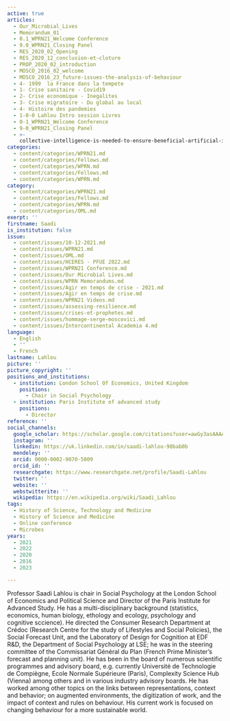 ```yaml
---
active: true
articles:
  - Our_Microbial_Lives
  - Memorandum_01
  - 0.1_WPRN21_Welcome Conference
  - 9.0_WPRN21_Closing Panel
  - RES_2020_02_Opening
  - RES_2020_12_conclusion-et-cloture
  - PROP_2020_02_introduction
  - MOSCO_2016_02_welcome
  - MOSCO_2016_23_future-issues-the-analysis-of-behaviour
  - 4- 1999  la France dans la tempete
  - 1- Crise sanitaire - Covid19
  - 2- Crise economique - Inegalites
  - 3- Crise migratoire - Du global au local
  - 4- Histoire des pandemies
  - 1-0-0 Lahlou Intro session Livres
  - 0-1_WPRN21_Welcome Conference
  - 9-0_WPRN21_Closing Panel
  - >-
    collective-intelligence-is-needed-to-ensure-beneficial-artificial-intelligence
categories:
  - content/categories/WPRN21.md
  - content/categories/Fellows.md
  - content/categories/WPRN.md
  - content/categories/Fellows.md
  - content/categories/WPRN.md
category:
  - content/categories/WPRN21.md
  - content/categories/Fellows.md
  - content/categories/WPRN.md
  - content/categories/OML.md
exerpt: ''
firstname: Saadi
is_institution: false
issue:
  - content/issues/10-12-2021.md
  - content/issues/WPRN21.md
  - content/issues/OML.md
  - content/issues/HCERES - PFUE 2022.md
  - content/issues/WPRN21 Conference.md
  - content/issues/Our Microbial Lives.md
  - content/issues/WPRN Memorandums.md
  - content/issues/Agir en temps de crise - 2021.md
  - content/issues/Agir en temps de crise.md
  - content/issues/WPRN21 Videos.md
  - content/issues/assessing-resilience.md
  - content/issues/crises-et-prophetes.md
  - content/issues/hommage-serge-moscovici.md
  - content/issues/Intercontinental Academia 4.md
language:
  - English
  - ''
  - French
lastname: Lahlou
picture: ''
picture_copyright: ''
positions_and_institutions:
  - institution: London School Of Economics, United Kingdom
    positions:
      - Chair in Social Psychology
  - institution: Paris Institute of advanced study
    positions:
      - Director
reference: ''
social_channels:
  google_scholar: https://scholar.google.com/citations?user=awGy3asAAAAJ&hl=fr&oi=ao
  instagram: ''
  linkedin: https://uk.linkedin.com/in/saadi-lahlou-98bab0b
  mendeley: ''
  orcid: 0000-0002-9070-5009
  orcid_id: ''
  researchgate: https://www.researchgate.net/profile/Saadi-Lahlou
  twitter: ''
  website: ''
  webstwitterite: ''
  wikipedia: https://en.wikipedia.org/wiki/Saadi_Lahlou
tags:
  - History of Science, Technology and Medicine
  - History of Science and Medicine
  - Online conference
  - Microbes
years:
  - 2021
  - 2022
  - 2020
  - 2016
  - 2023

---
```

Professor Saadi Lahlou is chair in Social Psychology at the London School of Economics and Political Science and Director of the Paris Institute for Advanced Study. He has a multi-disciplinary background (statistics, economics, human biology, ethology and ecology, psychology and cognitive sccience). He directed the Consumer Research Department at Crédoc (Research Centre for the study of Lifestyles and Social Policies), the Social Forecast Unit, and the Laboratory of Design for Cognition at EDF R&D, the Department of Social Psychology at LSE; he was in the steering committee of the Commissariat Général du Plan (French Prime Minister’s forecast and planning unit). He has been in the board of numerous scientific programmes and advisory board, e.g. currently Université de Technologie de Compiègne, Ecole Normale Supérieure (Paris), Complexity Science Hub (Vienna) among others and in various industry advisory boards. He has worked among other topics on the links between representations, context and behavior; on augmented environments, the digitization of work, and the impact of context and rules on behaviour. His current work is focused on changing behaviour for a more sustainable world.